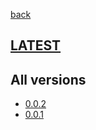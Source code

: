 [back](index)
## [LATEST](ver/0.0.2/user-manual.html)
## All versions
* [0.0.2](ver/0.0.2/user-manual.html)
* [0.0.1](ver/0.0.1/user-manual.html)
